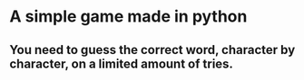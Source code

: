 # A simple game made in python
## You need to guess the correct word, character by character, on a limited amount of tries.
